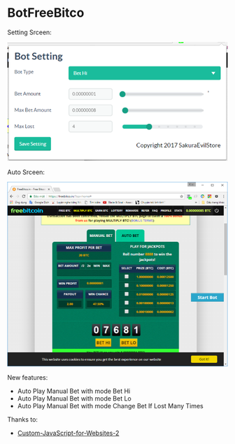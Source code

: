 BotFreeBitco
========
Setting Srceen:

![alt text](https://raw.githubusercontent.com/SakuraEvilStore/BotFreeBitco/master/img/srceen.PNG)

Auto Srceen:

![alt text](https://raw.githubusercontent.com/SakuraEvilStore/BotFreeBitco/master/img/auto_srceen.PNG)

New features:
- Auto Play Manual Bet with mode Bet Hi
- Auto Play Manual Bet with mode Bet Lo
- Auto Play Manual Bet with mode Change Bet If Lost Many Times

Thanks to:
- [Custom-JavaScript-for-Websites-2](https://github.com/xcv58/Custom-JavaScript-for-Websites-2)